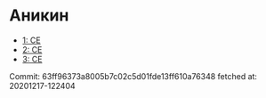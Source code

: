 # Аникин
- [1: CE](1.md)
- [2: CE](2.md)
- [3: CE](3.md)

Commit: 63ff96373a8005b7c02c5d01fde13ff610a76348
 fetched at: 20201217-122404
